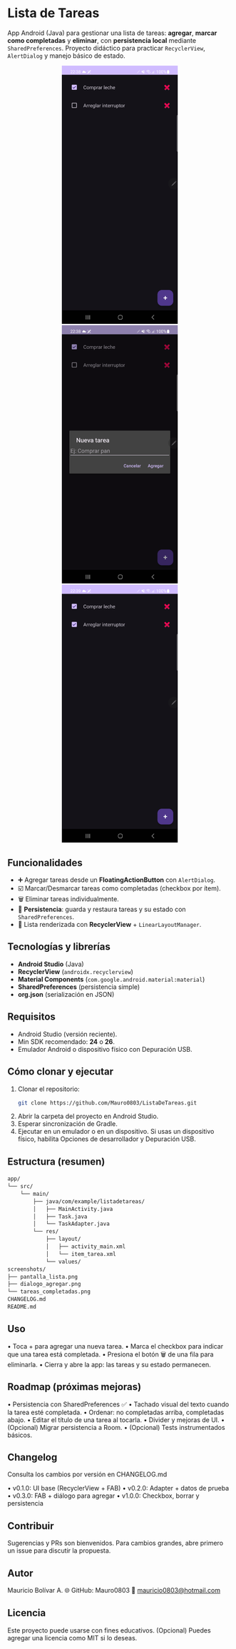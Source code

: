 # Lista de Tareas
App Android (Java) para gestionar una lista de tareas: **agregar**, **marcar como completadas** y **eliminar**, con **persistencia local** mediante `SharedPreferences`. Proyecto didáctico para practicar `RecyclerView`, `AlertDialog` y manejo básico de estado.

<p align="center">
  <img src="./screenshots/pantalla_lista.png" width="260" />
  <img src="./screenshots/dialogo_agregar.png" width="260" />
  <img src="./screenshots/tareas_completadas.png" width="260" />
</p>

## Funcionalidades
- ➕ Agregar tareas desde un **FloatingActionButton** con `AlertDialog`.
- ☑️ Marcar/Desmarcar tareas como completadas (checkbox por ítem).
- 🗑️ Eliminar tareas individualmente.
- 💾 **Persistencia**: guarda y restaura tareas y su estado con `SharedPreferences`.
- 📜 Lista renderizada con **RecyclerView** + `LinearLayoutManager`.

## Tecnologías y librerías
- **Android Studio** (Java)
- **RecyclerView** (`androidx.recyclerview`)
- **Material Components** (`com.google.android.material:material`)
- **SharedPreferences** (persistencia simple)
- **org.json** (serialización en JSON)

## Requisitos
- Android Studio (versión reciente).
- Min SDK recomendado: **24** o **26**.
- Emulador Android o dispositivo físico con Depuración USB.

## Cómo clonar y ejecutar
1. Clonar el repositorio:
   ```bash
   git clone https://github.com/Mauro0803/ListaDeTareas.git
2. Abrir la carpeta del proyecto en Android Studio.
3. Esperar sincronización de Gradle.
4. Ejecutar en un emulador o en un dispositivo.
Si usas un dispositivo físico, habilita Opciones de desarrollador y Depuración USB.

## Estructura (resumen)
```txt
app/
└── src/
    └── main/
        ├── java/com/example/listadetareas/
        │   ├── MainActivity.java
        │   ├── Task.java
        │   └── TaskAdapter.java
        └── res/
            ├── layout/
            │   ├── activity_main.xml
            │   └── item_tarea.xml
            └── values/
screenshots/
├── pantalla_lista.png
├── dialogo_agregar.png
└── tareas_completadas.png
CHANGELOG.md
README.md
```
## Uso
• Toca + para agregar una nueva tarea.
• Marca el checkbox para indicar que una tarea está completada.
• Presiona el botón 🗑️ de una fila para eliminarla.
• Cierra y abre la app: las tareas y su estado permanecen.

## Roadmap (próximas mejoras)
• Persistencia con SharedPreferences ✅
• Tachado visual del texto cuando la tarea esté completada.
• Ordenar: no completadas arriba, completadas abajo.
• Editar el título de una tarea al tocarla.
• Divider y mejoras de UI.
• (Opcional) Migrar persistencia a Room.
• (Opcional) Tests instrumentados básicos.

## Changelog
Consulta los cambios por versión en CHANGELOG.md

• v0.1.0: UI base (RecyclerView + FAB)
• v0.2.0: Adapter + datos de prueba
• v0.3.0: FAB + diálogo para agregar
• v1.0.0: Checkbox, borrar y persistencia

## Contribuir
Sugerencias y PRs son bienvenidos. Para cambios grandes, abre primero un issue para discutir la propuesta.

## Autor
Mauricio Bolívar A.
🌐 GitHub: Mauro0803
📧 mauricio0803@hotmail.com

## Licencia
Este proyecto puede usarse con fines educativos.
(Opcional) Puedes agregar una licencia como MIT si lo deseas.
